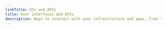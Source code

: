 ```yaml
---
linkTitle: UIs and APIs
title: User interfaces and APIs
description: Ways to interact with your infrastructure and apps, from the web user interface to CLIs and APIs.
---
```

